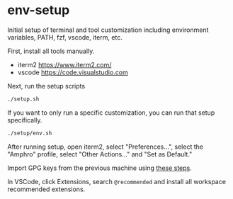 # env-setup

Initial setup of terminal and tool customization including environment variables, PATH, fzf, vscode, iterm, etc.

First, install all tools manually.
* iterm2 https://www.iterm2.com/
* vscode https://code.visualstudio.com

Next, run the setup scripts

```bash
./setup.sh
```

If you want to only run a specific customization, you can run that setup specifically.

```bash
./setup/env.sh
```

After running setup, open iterm2, select "Preferences...", select the "Amphro" profile, select "Other Actions..." and "Set as Default."

Import GPG keys from the previous machine using [these steps](https://gist.github.com/angela-d/8b27670bac26e4bf7c431715fef5cc51).

In VSCode, click Extensions, search `@recommended` and install all workspace recommended extensions.
